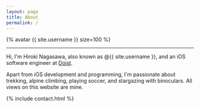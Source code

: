 ```yaml
---
layout: page
title: About
permalink: /
---
```


{% avatar {{ site.username }} size=100 %}

---

Hi, I'm Hiroki Nagasawa, also known as @{{ site.username }}, and an iOS software engineer at [Doist](https://doist.com).

Apart from iOS development and programming, I'm passionate about trekking, alpine climbing, playing soccer, and stargazing with binoculars. All views on this website are mine.

{% include contact.html %}
